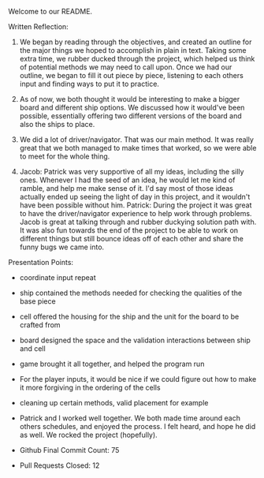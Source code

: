 Welcome to our README.

Written Reflection:

1. We began by reading through the objectives, and created an outline for the major things we hoped to accomplish in plain in text. Taking some extra time, we rubber ducked through the project, which helped us think of potential methods we may need to call upon. Once we had our outline, we began to fill it out piece by piece, listening to each others input and finding ways to put it to practice. 

2. As of now, we both thought it would be interesting to make a bigger board and different ship options. We discussed how it would've been possible, essentially offering two different versions of the board and also the ships to place. 

3. We did a lot of driver/navigator. That was our main method. It was really great that we both managed to make times that worked, so we were able to meet for the whole thing.

4. Jacob: Patrick was very supportive of all my ideas, including the silly ones. Whenever I had the seed of an idea, he would let me kind of ramble, and help me make sense of it. I'd say most of those ideas actually ended up seeing the light of day in this project, and it wouldn't have been possible without him.
Patrick: During the project it was great to have the driver/navigator experience to help work through problems. Jacob is great at talking through and rubber duckying solution path with. It was also fun towards the end of the project to be able to work on different things but still bounce ideas off of each other and share the funny bugs we came into.

Presentation Points:

- coordinate input repeat

- ship contained the methods needed for checking the qualities of the base piece
- cell offered the housing for the ship and the unit for the board to be crafted from
- board designed the space and the validation interactions between ship and cell
- game brought it all together, and helped the program run

- For the player inputs, it would be nice if we could figure out how to make it more forgiving in the ordering of the cells
- cleaning up certain methods, valid placement for example

- Patrick and I worked well together. We both made time around each others schedules, and enjoyed the process. I felt heard, and hope he did as well. We rocked the project (hopefully).
- Github Final Commit Count: 75
- Pull Requests Closed: 12